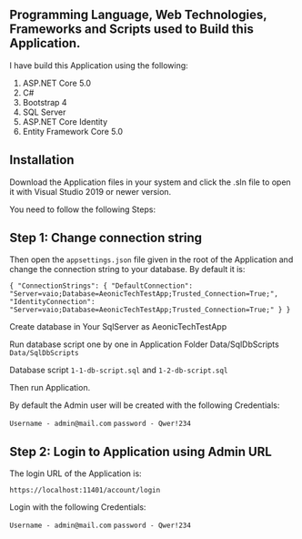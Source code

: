 ## Programming Language, Web Technologies, Frameworks and Scripts used to Build this Application.

I have build this Application using the following:

1. ASP.NET Core 5.0
2. C#
3. Bootstrap 4
4. SQL Server
5. ASP.NET Core Identity
6. Entity Framework Core 5.0

## Installation

Download the Application files in your system and click the .sln file to open it with Visual Studio 2019 or newer version. 

You need to follow the following Steps:

## Step 1: Change connection string

Then open the `appsettings.json` file given in the root of the Application and change the connection string to your database. By default it is:

`
{
  "ConnectionStrings": {
    "DefaultConnection": "Server=vaio;Database=AeonicTechTestApp;Trusted_Connection=True;",
    "IdentityConnection": "Server=vaio;Database=AeonicTechTestApp;Trusted_Connection=True;"
 }
}
`

Create database in Your SqlServer as AeonicTechTestApp

Run database script one by one in Application Folder Data/SqlDbScripts `Data/SqlDbScripts`

Database script `1-1-db-script.sql` and `1-2-db-script.sql`

Then run Application.

By default the Admin user will be created with the following Credentials:

`Username - admin@mail.com`
`password - Qwer!234`

## Step 2: Login to Application using Admin URL

The login URL of the Application is:

`https://localhost:11401/account/login`

Login with the following Credentials:

`Username - admin@mail.com`
`password - Qwer!234`
